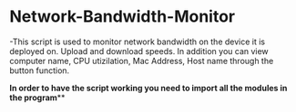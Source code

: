# Network-Bandwidth-Monitor
-This script is used to monitor network bandwidth on the device it is deployed on. Upload and download speeds. 
In addition you can view computer name, CPU utizilation, Mac Address, Host name through the button function. 



**In order to have the script working you need to import all the modules in the program****

